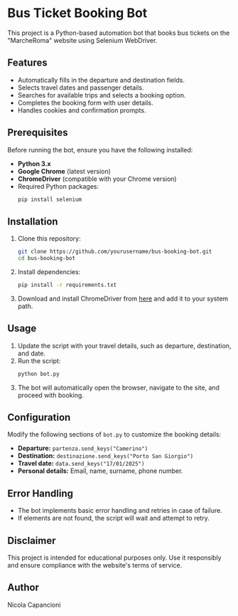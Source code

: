 # Bus Ticket Booking Bot

This project is a Python-based automation bot that books bus tickets on the "MarcheRoma" website using Selenium WebDriver.

## Features
- Automatically fills in the departure and destination fields.
- Selects travel dates and passenger details.
- Searches for available trips and selects a booking option.
- Completes the booking form with user details.
- Handles cookies and confirmation prompts.

## Prerequisites

Before running the bot, ensure you have the following installed:

- **Python 3.x**
- **Google Chrome** (latest version)
- **ChromeDriver** (compatible with your Chrome version)
- Required Python packages:
  ```bash
  pip install selenium
  ```

## Installation

1. Clone this repository:
   ```bash
   git clone https://github.com/yourusername/bus-booking-bot.git
   cd bus-booking-bot
   ```

2. Install dependencies:
   ```bash
   pip install -r requirements.txt
   ```

3. Download and install ChromeDriver from [here](https://chromedriver.chromium.org/downloads) and add it to your system path.

## Usage

1. Update the script with your travel details, such as departure, destination, and date.
2. Run the script:
   ```bash
   python bot.py
   ```
3. The bot will automatically open the browser, navigate to the site, and proceed with booking.

## Configuration

Modify the following sections of `bot.py` to customize the booking details:

- **Departure:** `partenza.send_keys("Camerino")`
- **Destination:** `destinazione.send_keys("Porto San Giorgio")`
- **Travel date:** `data.send_keys("17/01/2025")`
- **Personal details:** Email, name, surname, phone number.

## Error Handling

- The bot implements basic error handling and retries in case of failure.
- If elements are not found, the script will wait and attempt to retry.

## Disclaimer

This project is intended for educational purposes only. Use it responsibly and ensure compliance with the website's terms of service.

## Author

Nicola Capancioni

